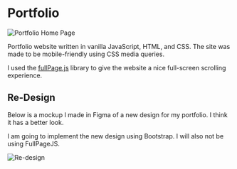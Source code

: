 # Portfolio

![Portfolio Home Page](https://user-images.githubusercontent.com/52224377/109893368-27fcb480-7c51-11eb-84b9-97f7cdbb9eb4.PNG)

Portfolio website written in vanilla JavaScript, HTML, and CSS. The site was made to be mobile-friendly using CSS media queries.

I used the [fullPage.js](https://github.com/alvarotrigo/fullPage.js) library to give the website a nice full-screen scrolling experience.

## Re-Design

Below is a mockup I made in Figma of a new design for my portfolio. I think it has a better look.

I am going to implement the new design using Bootstrap. I will also not be using FullPageJS.

![Re-design](https://user-images.githubusercontent.com/52224377/111713050-d6415600-881c-11eb-905b-50cb3c39707d.png)
